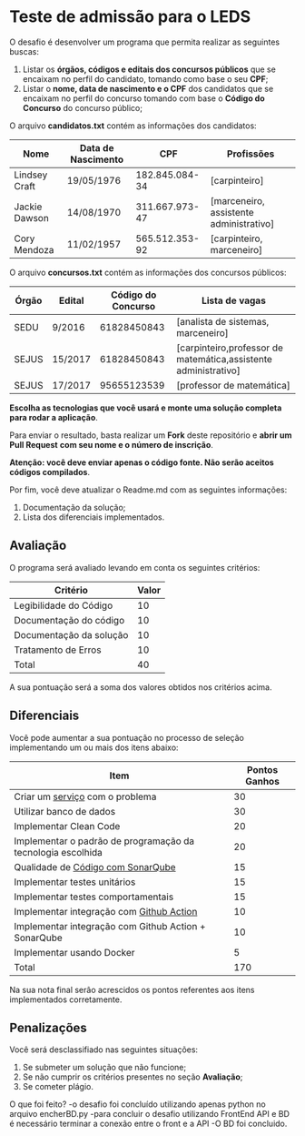 # Teste de admissão para o LEDS

O desafio é desenvolver um programa que permita realizar as seguintes buscas: 
1. Listar os **órgãos, códigos e editais dos concursos públicos** que se encaixam no perfil do candidato, tomando como base o seu **CPF**; 
2. Listar o **nome, data de nascimento e o CPF** dos candidatos que se encaixam no perfil do concurso tomando com base o **Código do Concurso** do concurso público;

O arquivo **candidatos.txt** contém as informações dos candidatos:

| Nome  | Data de Nascimento  | CPF |  Profissões|
|---|---|---|---|
| Lindsey Craft  |  19/05/1976  |  182.845.084-34  |  [carpinteiro]  | 
| Jackie Dawson  |  14/08/1970  |  311.667.973-47  |  [marceneiro, assistente administrativo]  |
| Cory Mendoza |   11/02/1957 |  565.512.353-92  |  [carpinteiro, marceneiro] |

O arquivo **concursos.txt** contém as informações dos concursos públicos:

| Órgão  | Edital  | Código do Concurso | Lista de vagas|
|---|---|---|---|
| SEDU  | 9/2016  |  61828450843  |  [analista de sistemas, marceneiro]  | 
| SEJUS | 15/2017  |  61828450843  |  [carpinteiro,professor de matemática,assistente administrativo] |
| SEJUS | 17/2017 |  95655123539  |  [professor de matemática] |

**Escolha as tecnologias que você usará e monte uma solução completa para rodar a aplicação**.

Para enviar o resultado, basta realizar um **Fork** deste repositório e **abrir um Pull Request** **com seu nome e o número de inscrição**.  

**Atenção: você deve enviar apenas o código fonte. Não serão aceitos códigos compilados**.

Por fim, você deve atualizar o Readme.md com as seguintes informações: 
1. Documentação da solução;
2. Lista dos diferenciais implementados. 


## Avaliação

O programa será avaliado levando em conta os seguintes critérios:

| Critério  | Valor | 
|---|---|
| Legibilidade do Código |  10  |
| Documentação do código |  10  |
| Documentação da solução |  10  |
| Tratamento de Erros | 10 | 
| Total | 40 |

A sua pontuação será a soma dos valores obtidos nos critérios acima.

## Diferenciais 

Você pode aumentar a sua pontuação no processo de seleção implementando um ou mais dos itens abaixo:

| Item  | Pontos Ganhos | 
|---|---|
| Criar um [serviço](https://martinfowler.com/articles/microservices.html) com o problema |  30  |
| Utilizar banco de dados |  30  |
| Implementar Clean Code |  20  |
| Implementar o padrão de programação da tecnologia escolhida |  20  |
| Qualidade de [Código com SonarQube](https://about.sonarcloud.io/) |  15  |
| Implementar testes unitários |  15  |
| Implementar testes comportamentais |  15  |
| Implementar integração com [Github Action](https://github.com/features/actions)  |  10  |
| Implementar integração com Github Action + SonarQube |  10  |
| Implementar usando Docker | 5 |
| Total| 170 |

Na sua nota final serâo acrescidos os pontos referentes aos itens implementados corretamente.

## Penalizações

Você será desclassifiado nas seguintes situações:

1. Se submeter um solução que não funcione; 
2. Se não cumprir os critérios presentes no seção **Avaliação**;
3. Se cometer plágio.

O que foi feito?
-o desafio foi concluído utilizando apenas python no arquivo encherBD.py
-para concluir o desafio utilizando FrontEnd API e BD é necessário terminar a conexão entre o front e a API
-O BD foi concluido.


